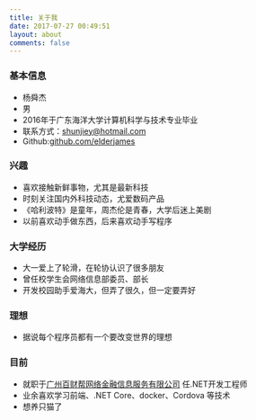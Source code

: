 ```yaml
---
title: 关于我
date: 2017-07-27 00:49:51
layout: about
comments: false
---
```


### 基本信息
- 杨舜杰
- 男
- 2016年于广东海洋大学计算机科学与技术专业毕业
- 联系方式：[shunjiey@hotmail.com](mailto:shunjiey@hotmail.com)
- Github:[github.com/elderjames](http://github.com/elderjames)

### 兴趣
- 喜欢接触新鲜事物，尤其是最新科技
- 时刻关注国内外科技动态，尤爱数码产品
- 《哈利波特》是童年，周杰伦是青春，大学后迷上美剧
- 以前喜欢动手做东西，后来喜欢动手写程序

### 大学经历
- 大一爱上了轮滑，在轮协认识了很多朋友
- 曾任校学生会网络信息部委员、部长
- 开发校园助手爱海大，但弄了很久，但一定要弄好

### 理想
- 据说每个程序员都有一个要改变世界的理想

### 目前
- 就职于[广州百财帮网络金融信息服务有限公司](http://www.100cb.cn/) 任.NET开发工程师
- 业余喜欢学习前端、.NET Core、docker、Cordova 等技术
- 想养只猫了
